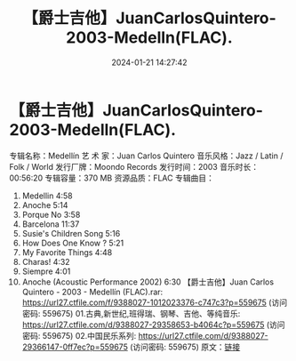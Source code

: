 ﻿---
title: 【爵士吉他】JuanCarlosQuintero-2003-Medelln(FLAC).
date: 2024-01-21 14:27:42
categories: 古典音乐、新世纪、纯音雅乐
tags: 纯音雅乐
---
# 【爵士吉他】JuanCarlosQuintero-2003-Medelln(FLAC).

专辑名称：Medellín
艺 术 家：Juan Carlos Quintero
音乐风格：Jazz / Latin / Folk / World
发行厂牌：Moondo Records
发行时间：2003
音乐时长：00:56:20
专辑容量：370 MB
资源品质：FLAC
专辑曲目：
01. Medellin 4:58
02. Anoche 5:14
03. Porque No 3:58
04. Barcelona 11:37
05. Susie's Children Song 5:16
06. How Does One Know ? 5:21
07. My Favorite Things 4:48
08. Charas! 4:32
09. Siempre 4:01
10. Anoche (Acoustic Performance 2002) 6:30
【爵士吉他】Juan Carlos Quintero - 2003 - Medellín (FLAC).rar:
https://url27.ctfile.com/f/9388027-1012023376-c747c3?p=559675
(访问密码: 559675)
01.古典,新世纪,班得瑞、钢琴、吉他、等纯音乐: https://url27.ctfile.com/d/9388027-29358653-b4064c?p=559675
(访问密码: 559675)
02.中国民乐系列: https://url27.ctfile.com/d/9388027-29366147-0ff7ec?p=559675
(访问密码: 559675)
原文：[链接](https://blog.sina.com.cn/s/blog_1647c7e760103149f.html)